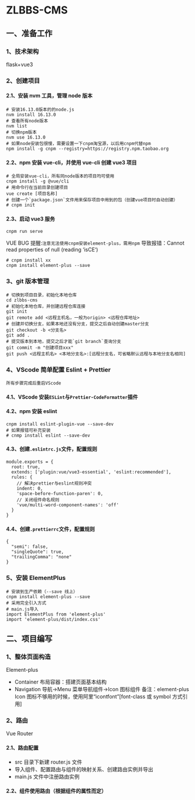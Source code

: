 # ZLBBS-CMS

## 一、准备工作

### 1、技术架构

flask+vue3

### 2、创建项目

#### 2.1、安装 nvm 工具，管理 node 版本

```
# 安装16.13.0版本的的node.js
nvm install 16.13.0
# 查看所有node版本
nvm list
# 切换npm版本
nvm use 16.13.0
# 如果node安装包很慢，需要设置一下cnpm淘宝源，以后用cnpm代替npm
npm install -g cnpm --registry=https://registry.npm.taobao.org
```

#### 2.2、npm 安装 vue-cli，并使用 vue-cli 创建 vue3 项目

```
# 全局安装vue-cli，所有同node版本的项目均可使用
cnpm install -g @vue/cli
# 用命令行在当前目录创建项目
vue create [项目名称]
# 创建一个`package.json`文件用来保存项目中用到的包（创建vue项目时自动创建）
# cnpm init
```

#### 2.3、启动 vue3 服务

```
cnpm run serve
```

VUE BUG 提醒:`注意无法使用cnpm安装element-plus，需用npm`
导致报错：Cannot read properties of null (reading ‘isCE‘)

```
# cnpm install xx
cnpm install element-plus --save
```

### 3、git 版本管理

```
# 切换到项目目录，初始化本地仓库
cd zlbbs-cms
# 初始化本地仓库，并创建远程仓库连接
git init
git remote add <远程主机名，一般为origin> <远程仓库地址>
# 创建并切换分支，如果本地还没有分支，提交之后自动创建master分支
git checkout -b <分支名>
git add .
# 提交版本到本地，提交之后才能`git branch`查询分支
git commit -m "创建项目xxx"
git push <远程主机名> <本地分支名>:[远程分支名，可省略默认远程与本地分支名相同]
```

### 4、VScode 简单配置 Eslint + Prettier

`所有步骤完成后重启VScode`

#### 4.1、VScode 安装`ESLint`与`Prettier-CodeFormatter`插件

#### 4.2、npm 安装 eslint

```
cnpm install eslint-plugin-vue --save-dev
# 如果报错可补充安装
# cnmp install eslint --save-dev
```

#### 4.3、创建`.eslintrc.js`文件，配置规则

```
module.exports = {
  root: true,
  extends: ['plugin:vue/vue3-essential', 'eslint:recommended'],
  rules: {
    // 解决prettier与eslint规则冲突
    indent: 0,
    'space-before-function-paren': 0,
    // 关闭组件命名规则
    'vue/multi-word-component-names': 'off'
  }
}
```

#### 4.4、创建`.prettierrc`文件，配置规则

```
{
  "semi": false,
  "singleQuote": true,
  "trailingComma": "none"
}
```

### 5、安装 ElementPlus

```
# 安装到生产依赖（--save 线上）
cnpm install element-plus --save
# 采用完全引入方式
# main.js导入
import ElementPlus from 'element-plus'
import 'element-plus/dist/index.css'
```

## 二、项目编写

### 1、整体页面构造

Element-plus

- Container 布局容器：搭建页面基本结构
- Navigation 导航->Menu 菜单导航组件->Icon 图标组件
  备注：element-plus Icon 图标不够用的时候，使用阿里“icontfont”[font-class 或 symbol 方式引用]

### 2、路由

Vue Router

#### 2.1、路由配置

- src 目录下新建 router.js 文件
- 导入组件、配置路由与组件的映射关系、创建路由实例并导出
- main.js 文件中注册路由实例

#### 2.2、组件使用路由（根据组件的属性而定）
